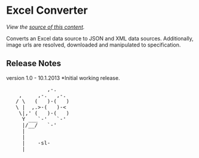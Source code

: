 Excel Converter
================================
*View the [source of this content](https://github.com/prefectionist/excel_converter).*

Converts an Excel data source to JSON and XML data sources.  Additionally, image urls are resolved, downloaded and manipulated to specification.  

Release Notes
------------

version 1.0 - 10.1.2013
*Initial working release.

<pre>
             ,-. 
    ,     ,-.   ,-. 
   / \   (   )-(   ) 
   \ |  ,.>-(   )-< 
    \|,' (   )-(   ) 
     Y ___`-'   `-' 
     |/__/   `-' 
     | 
     | 
     |    -sl- 
  ___|_____________ 
</pre>